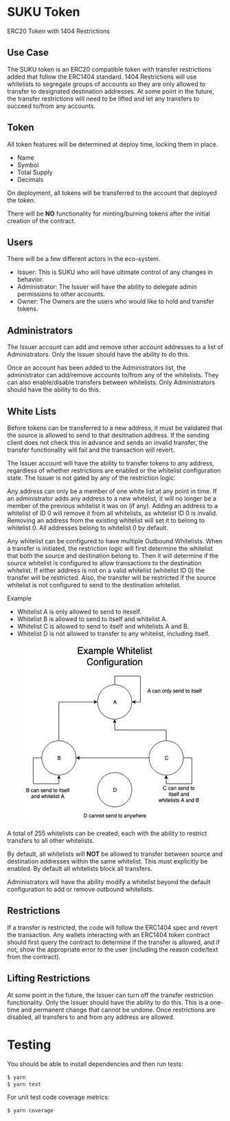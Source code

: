 # SUKU Token
ERC20 Token with 1404 Restrictions

## Use Case
The SUKU token is an ERC20 compatible token with transfer restrictions added that follow the ERC1404 standard.  1404 Restrictions will use whitelists to segregate groups of accounts so they are only allowed to transfer to designated destination addresses.  At some point in the future, the transfer restrictions will need to be lifted and let any transfers to succeed to/from any accounts.

## Token
All token features will be determined at deploy time, locking them in place.

 - Name
 - Symbol
 - Total Supply
 - Decimals

On deployment, all tokens will be transferred to the account that deployed the token.

There will be **NO** functionality for minting/burning tokens after the initial creation of the contract.

## Users
There will be a few different actors in the eco-system.

 - Issuer: This is SUKU who will have ultimate control of any changes in behavior.
 - Administrator: The Issuer will have the ability to delegate admin permissions to other accounts.
 - Owner: The Owners are the users who would like to hold and transfer tokens.

## Administrators

The Issuer account can add and remove other account addresses to a list of Administrators.  Only the Issuer should have the ability to do this.

Once an account has been added to the Administrators list, the administrator can add/remove accounts to/from any of the whitelists.  They can also enable/disable transfers between whitelists.  Only Administrators should have the ability to do this.

## White Lists
Before tokens can be transferred to a new address, it must be validated that the source is allowed to send to that desitnation address.  If the sending client does not check this in advance and sends an invalid transfer, the transfer functionality will fail and the transaction will revert.

The Issuer account will have the ability to transfer tokens to any address, regardless of whether restrictions are enabled or the whitelist configuration state.  The Issuer is not gated by any of the restriction logic.

Any address can only be a member of one white list at any point in time.  If an administrator adds any address to a new whitelist, it will no longer be a member of the previous whitelist it was on (if any).  Adding an address to a whitelist of ID 0 will remove it from all whitelists, as whitelist ID 0 is invalid.  Removing an address from the existing whitelist will set it to belong to whitelist 0.  All addresses belong to whitelist 0 by default.

Any whitelist can be configured to have multiple Outbound Whitelists.  When a transfer is initiated, the restriction logic will first determine the whitelist that both the source and destination belong to.  Then it will determine if the source whitelist is configured to allow transactions to the destination whitelist.  If either address is not on a valid whitelist (whitelist ID 0) the transfer will be restricted.  Also, the transfer will be restricted if the source whitelist is not configured to send to the destination whitelist.

Example
- Whitelist A is only allowed to send to iteself.
- Whitelist B is allowed to send to itself and whitelist A.
- Whitelist C is allowed to send to itself and whitelists A and B.
- Whitelist D is not allowed to transfer to any whitelist, including itself.

<p align="center" style="padding-top: 5px; padding-bottom: 5px;">
  <img src="example_whitelist.png">
</p>


A total of 255 whitelists can be created, each with the ability to restrict transfers to all other whitelists.

By default, all whitelists will **NOT** be allowed to transfer between source and destination addresses within the same whitelist.  This must explicitly be enabled.  By default all whitelists block all transfers.

Administrators will have the ability modify a whitelist beyond the default configuration to add or remove outbound whitelists.

## Restrictions

If a transfer is restricted, the code will follow the ERC1404 spec and revert the transaction.  Any wallets interacting with an ERC1404 token contract should first query the contract to determine if the transfer is allowed, and if not, show the appropriate error to the user (including the reason code/text from the contract).

## Lifting Restrictions

At some point in the future, the Issuer can turn off the transfer restriction functionality.  Only the Issuer should have the ability to do this.  This is a one-time and permanent change that cannot be undone.  Once restrictions are disabled, all transfers to and from any address are allowed.

# Testing
You should be able to install dependencies and then run tests:
```
$ yarn
$ yarn test
```

For unit test code coverage metrics:
```
$ yarn coverage
```
